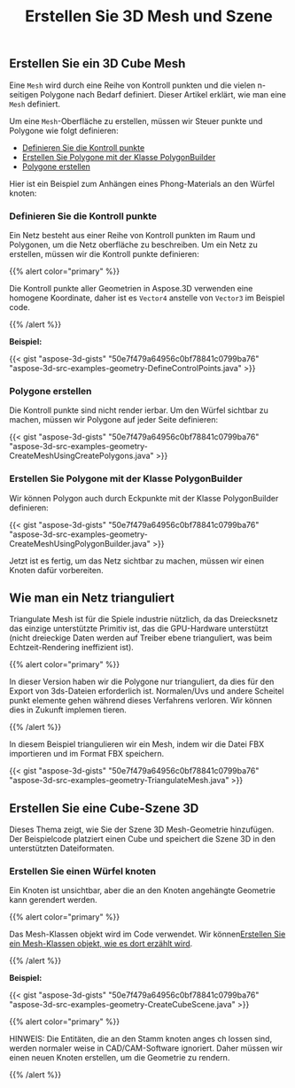 ﻿---
title: Erstellen Sie 3D Mesh und Szene
type: docs
weight: 40
url: /de/java/create-3d-mesh-and-scene/
description: Ein Netz wird durch eine Reihe von Kontroll punkten und die vielen n-seitigen Polygone nach Bedarf definiert. Dieser Artikel erklärt, wie man ein Mesh definiert.
---
## **Erstellen Sie ein 3D Cube Mesh**
Eine `Mesh` wird durch eine Reihe von Kontroll punkten und die vielen n-seitigen Polygone nach Bedarf definiert. Dieser Artikel erklärt, wie man eine `Mesh` definiert.

Um eine `Mesh`-Oberfläche zu erstellen, müssen wir Steuer punkte und Polygone wie folgt definieren:

- [Definieren Sie die Kontroll punkte](/3d/de/java/create-3d-mesh-and-scene-html/)
- [Erstellen Sie Polygone mit der Klasse PolygonBuilder](/3d/de/java/create-3d-mesh-and-scene-html/)
- [Polygone erstellen](/3d/de/java/create-3d-mesh-and-scene-html/)

Hier ist ein Beispiel zum Anhängen eines Phong-Materials an den Würfel knoten:
### **Definieren Sie die Kontroll punkte**
Ein Netz besteht aus einer Reihe von Kontroll punkten im Raum und Polygonen, um die Netz oberfläche zu beschreiben. Um ein Netz zu erstellen, müssen wir die Kontroll punkte definieren:

{{% alert color="primary" %}} 

Die Kontroll punkte aller Geometrien in Aspose.3D verwenden eine homogene Koordinate, daher ist es `Vector4` anstelle von `Vector3` im Beispiel code.

{{% /alert %}} 

**Beispiel:**

{{< gist "aspose-3d-gists" "50e7f479a64956c0bf78841c0799ba76" "aspose-3d-src-examples-geometry-DefineControlPoints.java" >}}



### **Polygone erstellen**
Die Kontroll punkte sind nicht render ierbar. Um den Würfel sichtbar zu machen, müssen wir Polygone auf jeder Seite definieren:

{{< gist "aspose-3d-gists" "50e7f479a64956c0bf78841c0799ba76" "aspose-3d-src-examples-geometry-CreateMeshUsingCreatePolygons.java" >}}



### **Erstellen Sie Polygone mit der Klasse PolygonBuilder**
Wir können Polygon auch durch Eckpunkte mit der Klasse PolygonBuilder definieren:

{{< gist "aspose-3d-gists" "50e7f479a64956c0bf78841c0799ba76" "aspose-3d-src-examples-geometry-CreateMeshUsingPolygonBuilder.java" >}}

Jetzt ist es fertig, um das Netz sichtbar zu machen, müssen wir einen Knoten dafür vorbereiten.
## **Wie man ein Netz trianguliert**
Triangulate Mesh ist für die Spiele industrie nützlich, da das Dreiecksnetz das einzige unterstützte Primitiv ist, das die GPU-Hardware unterstützt (nicht dreieckige Daten werden auf Treiber ebene trianguliert, was beim Echtzeit-Rendering ineffizient ist).

{{% alert color="primary" %}} 

In dieser Version haben wir die Polygone nur trianguliert, da dies für den Export von 3ds-Dateien erforderlich ist. Normalen/Uvs und andere Scheitel punkt elemente gehen während dieses Verfahrens verloren. Wir können dies in Zukunft implemen tieren.

{{% /alert %}} 

In diesem Beispiel triangulieren wir ein Mesh, indem wir die Datei FBX importieren und im Format FBX speichern.

{{< gist "aspose-3d-gists" "50e7f479a64956c0bf78841c0799ba76" "aspose-3d-src-examples-geometry-TriangulateMesh.java" >}}
## **Erstellen Sie eine Cube-Szene 3D**
Dieses Thema zeigt, wie Sie der Szene 3D Mesh-Geometrie hinzufügen. Der Beispielcode platziert einen Cube und speichert die Szene 3D in den unterstützten Dateiformaten.
### **Erstellen Sie einen Würfel knoten**
Ein Knoten ist unsichtbar, aber die an den Knoten angehängte Geometrie kann gerendert werden.

{{% alert color="primary" %}} 

Das Mesh-Klassen objekt wird im Code verwendet. Wir können[Erstellen Sie ein Mesh-Klassen objekt, wie es dort erzählt wird](https://docs.dynabic.com/display/3djava/Create+3D+Mesh+and+Scene#Create3DMeshandScene-Createa3DCubeMesh).

{{% /alert %}} 

**Beispiel:**

{{< gist "aspose-3d-gists" "50e7f479a64956c0bf78841c0799ba76" "aspose-3d-src-examples-geometry-CreateCubeScene.java" >}}

{{% alert color="primary" %}} 

HINWEIS: Die Entitäten, die an den Stamm knoten anges ch lossen sind, werden normaler weise in CAD/CAM-Software ignoriert. Daher müssen wir einen neuen Knoten erstellen, um die Geometrie zu rendern.

{{% /alert %}}
